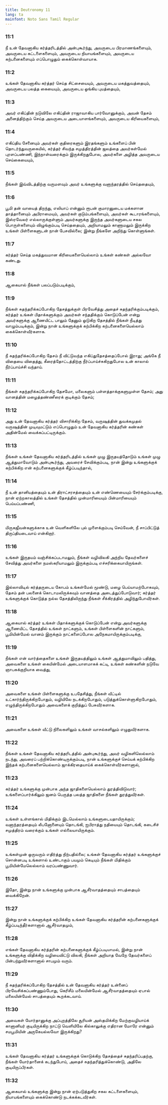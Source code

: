 ```yaml
---
title: Deutronomy 11
lang: ta
mainfont: Noto Sans Tamil Regular
---
```


###  11:1

நீ உன் தேவனாகிய கர்த்தரிடத்தில் அன்புகூர்ந்து, அவருடைய பிரமாணங்களையும், அவருடைய கட்டளைகளையும், அவருடைய நியாயங்களையும், அவருடைய கற்பனைகளையும் எப்பொழுதும் கைக்கொள்வாயாக.

###  11:2

உங்கள் தேவனாகிய கர்த்தர் செய்த சிட்சையையும், அவருடைய மகத்துவத்தையும், அவருடைய பலத்த கையையும், அவருடைய ஓங்கிய புயத்தையும்,

###  11:3

அவர் எகிப்தின் நடுவிலே எகிப்தின் ராஜாவாகிய பார்வோனுக்கும், அவன் தேசம் அனைத்திற்கும் செய்த அவருடைய அடையாளங்களையும், அவருடைய கிரியைகளையும்,

###  11:4

எகிப்திய சேனையும் அவர்கள் குதிரைகளும் இரதங்களும் உங்களைப் பின் தொடர்ந்துவருகையில், கர்த்தர் சிவந்த சமுத்திரத்தின் ஜலத்தை அவர்கள்மேல் புரளப்பண்ணி, இந்நாள்வரைக்கும் இருக்கிறதுபோல, அவர்களை அழித்த அவருடைய செய்கையையும்,

###  11:5

நீங்கள் இவ்விடத்திற்கு வருமளவும் அவர் உங்களுக்கு வனாந்தரத்தில் செய்ததையும்,

###  11:6

பூமி தன் வாயைத் திறந்து, எலியாப் என்னும் ரூபன் குமாரனுடைய மக்களான தாத்தானையும் அபிராமையும், அவர்கள் குடும்பங்களையும், அவர்கள் கூடாரங்களையும், இஸ்ரவேலர் எல்லாருக்குள்ளும் அவர்களுக்கு இருந்த அவர்களுடைய சகல பொருள்களையும் விழுங்கும்படி செய்ததையும், அறியாமலும் காணாமலும் இருக்கிற உங்கள் பிள்ளைகளுடன் நான் பேசவில்லை; இன்று நீங்களே அறிந்து கொள்ளுங்கள்.

###  11:7

கர்த்தர் செய்த மகத்துவமான கிரியைகளையெல்லாம் உங்கள் கண்கள் அல்லவோ கண்டது.

###  11:8

ஆகையால் நீங்கள் பலப்படும்படிக்கும்,

###  11:9

நீங்கள் சுதந்தரிக்கப்போகிற தேசத்துக்குள் பிரவேசித்து அதைச் சுதந்தரிக்கும்படிக்கும், கர்த்தர் உங்கள் பிதாக்களுக்கும் அவர்கள் சந்ததிக்கும் கொடுப்பேன் என்று அவர்களுக்கு ஆணையிட்ட பாலும் தேனும் ஓடுகிற தேசத்தில் நீங்கள் நீடித்து வாழும்படிக்கும், இன்று நான் உங்களுக்குக் கற்பிக்கிற கற்பனைகளையெல்லாம் கைக்கொள்வீர்களாக.

###  11:10

நீ சுதந்தரிக்கப்போகிற தேசம் நீ விட்டுவந்த எகிப்துதேசத்தைப்போல் இராது; அங்கே நீ விதையை விதைத்து, கீரைத்தோட்டத்திற்கு நீர்ப்பாய்ச்சுகிறதுபோல உன் காலால் நீர்ப்பாய்ச்சி வந்தாய்.

###  11:11

நீங்கள் சுதந்தரிக்கப்போகிற தேசமோ, மலைகளும் பள்ளத்தாக்குகளுமுள்ள தேசம்; அது வானத்தின் மழைத்தண்ணீரைக் குடிக்கும் தேசம்;

###  11:12

அது உன் தேவனாகிய கர்த்தர் விசாரிக்கிற தேசம், வருஷத்தின் துவக்கமுதல் வருஷத்தின் முடிவுமட்டும் எப்பொழுதும் உன் தேவனாகிய கர்த்தரின் கண்கள் அதின்மேல் வைக்கப்பட்டிருக்கும்.

###  11:13

நீங்கள் உங்கள் தேவனாகிய கர்த்தரிடத்தில் உங்கள் முழு இருதயத்தோடும் உங்கள் முழு ஆத்துமாவோடும் அன்புகூர்ந்து, அவரைச் சேவிக்கும்படி, நான் இன்று உங்களுக்குக் கற்பிக்கிற என் கற்பனைகளுக்குக் கீழ்ப்படிந்தால்,

###  11:14

நீ உன் தானியத்தையும் உன் திராட்சரசத்தையும் உன் எண்ணெயையும் சேர்க்கும்படிக்கு, நான் ஏற்றகாலத்தில் உங்கள் தேசத்தில் முன்மாரியையும் பின்மாரியையும் பெய்யப்பண்ணி,

###  11:15

மிருகஜீவன்களுக்காக உன் வெளிகளிலே புல் முளைக்கும்படி செய்வேன், நீ சாப்பிட்டுத் திருப்தியடைவாய் என்கிறார்.

###  11:16

உங்கள் இருதயம் வஞ்சிக்கப்படாமலும், நீங்கள் வழிவிலகி அந்நிய தேவர்களைச் சேவித்து அவர்களை நமஸ்கரியாமலும் இருக்கும்படி எச்சரிக்கையாயிருங்கள்.

###  11:17

இல்லாவிடில் கர்த்தருடைய கோபம் உங்கள்மேல் மூண்டு, மழை பெய்யாமற்போகவும், தேசம் தன் பலனைக் கொடாமலிருக்கவும் வானத்தை அடைத்துப்போடுவார்; கர்த்தர் உங்களுக்குக் கொடுத்த நல்ல தேசத்திலிருந்து நீங்கள் சீக்கிரத்தில் அழிந்துபோவீர்கள்.

###  11:18

ஆகையால் கர்த்தர் உங்கள் பிதாக்களுக்குக் கொடுப்பேன் என்று அவர்களுக்கு ஆணையிட்ட தேசத்தில் உங்கள் நாட்களும், உங்கள் பிள்ளைகளின் நாட்களும், பூமியின்மேல் வானம் இருக்கும் நாட்களைப்போல அநேகமாயிருக்கும்படிக்கு,

###  11:19

நீங்கள் என் வார்த்தைகளை உங்கள் இருதயத்திலும் உங்கள் ஆத்துமாவிலும் பதித்து, அவைகளை உங்கள் கையின்மேல் அடையாளமாகக் கட்டி, உங்கள் கண்களின் நடுவே ஞாபகக்குறியாக வைத்து,

###  11:20

அவைகளை உங்கள் பிள்ளைகளுக்கு உபதேசித்து, நீங்கள் வீட்டில் உட்கார்ந்திருக்கிறபோதும், வழியிலே நடக்கிறபோதும், படுத்துக்கொள்ளுகிறபோதும், எழுந்திருக்கிறபோதும் அவைகளைக் குறித்துப் பேசுவீர்களாக.

###  11:21

அவைகளை உங்கள் வீட்டு நிலைகளிலும் உங்கள் வாசல்களிலும் எழுதுவீர்களாக.

###  11:22

நீங்கள் உங்கள் தேவனாகிய கர்த்தரிடத்தில் அன்புகூர்ந்து, அவர் வழிகளிலெல்லாம் நடந்து, அவரைப் பற்றிக்கொண்டிருக்கும்படி, நான் உங்களுக்குச் செய்யக் கற்பிக்கிற இந்தக் கற்பனைகளையெல்லாம் ஜாக்கிரதையாய்க் கைக்கொள்வீர்களானால்,

###  11:23

கர்த்தர் உங்களுக்கு முன்பாக அந்த ஜாதிகளையெல்லாம் துரத்திவிடுவார்; உங்களைப்பார்க்கிலும் ஜனம் பெருத்த பலத்த ஜாதிகளை நீங்கள் துரத்துவீர்கள்.

###  11:24

உங்கள் உள்ளங்கால் மிதிக்கும் இடமெல்லாம் உங்களுடையதாயிருக்கும்; வனாந்தரத்தையும் லீபனோனையும் தொடங்கி, ஐபிராத்து நதியையும் தொடங்கி, கடைசிச் சமுத்திரம் வரைக்கும் உங்கள் எல்லையாயிருக்கும்.

###  11:25

உங்கள்முன் ஒருவரும் எதிர்த்து நிற்பதில்லை; உங்கள் தேவனாகிய கர்த்தர் உங்களுக்குச் சொன்னபடி உங்களால் உண்டாகும் பயமும் கெடியும் நீங்கள் மிதிக்கும் பூமியின்மேலெல்லாம் வரப்பண்ணுவார்.

###  11:26

இதோ, இன்று நான் உங்களுக்கு முன்பாக ஆசீர்வாதத்தையும் சாபத்தையும் வைக்கிறேன்.

###  11:27

இன்று நான் உங்களுக்குக் கற்பிக்கிற உங்கள் தேவனாகிய கர்த்தரின் கற்பனைகளுக்குக் கீழ்ப்படிந்தீர்களானால் ஆசீர்வாதமும்,

###  11:28

எங்கள் தேவனாகிய கர்த்தரின் கற்பனைகளுக்குக் கீழ்ப்படியாமல், இன்று நான் உங்களுக்கு விதிக்கிற வழியைவிட்டு விலகி, நீங்கள் அறியாத வேறே தேவர்களைப் பின்பற்றுவீர்களானால் சாபமும் வரும்.

###  11:29

நீ சுதந்தரிக்கப்போகிற தேசத்தில் உன் தேவனாகிய கர்த்தர் உன்னைப் பிரவேசிக்கப்பண்ணும்போது, கெரிசீம் மலையின்மேல் ஆசீர்வாதத்தையும் ஏபால் மலையின்மேல் சாபத்தையும் கூறக்கடவாய்.

###  11:30

அவைகள் யோர்தானுக்கு அப்புறத்திலே சூரியன் அஸ்தமிக்கிற மேற்குவழியாய்க் கானானியர் குடியிருக்கிற நாட்டு வெளியிலே கில்காலுக்கு எதிரான மோரே என்னும் சமபூமியின் அருகேயல்லவோ இருக்கிறது?

###  11:31

உங்கள் தேவனாகிய கர்த்தர் உங்களுக்குக் கொடுக்கிற தேசத்தைச் சுதந்தரிப்பதற்கு, நீங்கள் யோர்தானைக் கடந்துபோய், அதைச் சுதந்தரித்துக்கொண்டு, அதிலே குடியிருப்பீர்கள்.

###  11:32

ஆகையால் உங்களுக்கு இன்று நான் ஏற்படுத்துகிற சகல கட்டளைகளையும், நியாயங்களையும் கைக்கொண்டு நடக்கக்கடவீர்கள்.

